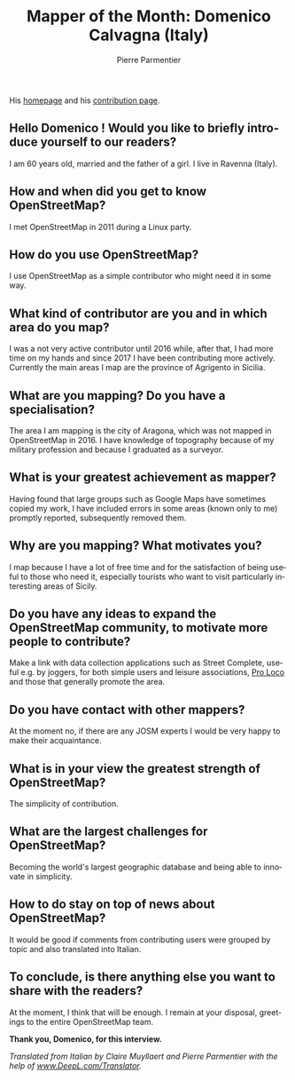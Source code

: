 ﻿---
title: "Mapper of the Month: Domenico Calvagna (Italy)"
featured: 
layout: post
category: motm
author: Pierre Parmentier
lang: en
---

His [homepage](https://www.openstreetmap.org/user/domikdomik) and his [contribution page](http://hdyc.neis-one.org/?domikdomik).

## Hello Domenico ! Would you like to briefly introduce yourself to our readers?

I am 60 years old, married and the father of a girl. I live in Ravenna (Italy).

## How and when did you get to know OpenStreetMap?

I met OpenStreetMap in 2011 during a Linux party.

## How do you use OpenStreetMap?

I use OpenStreetMap as a simple contributor who might need it in some way.

## What kind of contributor are you and in which area do you map?

I was a not very active contributor until 2016 while, after that, I had more time on my hands and since 2017 I have been contributing more actively. Currently the main areas I map are the province of Agrigento in Sicilia.

## What are you mapping? Do you have a specialisation?

The area I am mapping is the city of Aragona, which was not mapped in OpenStreetMap in 2016. I have knowledge of topography because of my military profession and because I graduated as a surveyor.

## What is your greatest achievement as mapper?

Having found that large groups such as Google Maps have sometimes copied my work, I have included errors in some areas (known only to me) promptly reported, subsequently removed them.

## Why are you mapping? What motivates you?

I map because I have a lot of free time and for the satisfaction of being useful to those who need it, especially tourists who want to visit particularly interesting areas of Sicily.

## Do you have any ideas to expand the OpenStreetMap community, to motivate more people to contribute?

Make a link with data collection applications such as Street Complete, useful e.g. by joggers, for both simple users and leisure associations, [Pro Loco](https://wikipedia.org/wiki/Pro_Loco) and those that generally promote the area.

## Do you have contact with other mappers?

At the moment no, if there are any JOSM experts I would be very happy to make their acquaintance.

## What is in your view the greatest strength of OpenStreetMap?

The simplicity of contribution.

## What are the largest challenges for OpenStreetMap?

Becoming the world's largest geographic database and being able to innovate in simplicity.

## How to do stay on top of news about OpenStreetMap?

It would be good if comments from contributing users were grouped by topic and also translated into Italian.

## To conclude, is there anything else you want to share with the readers?

At the moment, I think that will be enough. I remain at your disposal, greetings to the entire OpenStreetMap team.

**Thank you, Domenico, for this interview.**

*Translated from Italian by Claire Muyllaert and Pierre Parmentier with the help of www.DeepL.com/Translator.*
